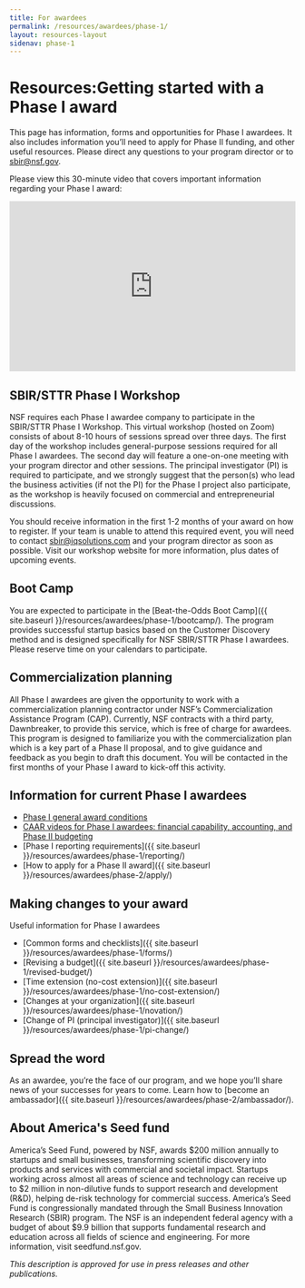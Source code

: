 ```yaml
---
title: For awardees
permalink: /resources/awardees/phase-1/
layout: resources-layout
sidenav: phase-1
---
```

<head>
<script type="text/javascript"> setTimeout(function(){var a=document.createElement("script"); var b=document.getElementsByTagName("script")[0]; a.src=document.location.protocol+"//script.crazyegg.com/pages/scripts/0041/5508.js?"+Math.floor(new Date().getTime()/3600000); a.async=true;a.type="text/javascript";b.parentNode.insertBefore(a,b)}, 1); </script>
</head>
<h1>
  <span>Resources:</span>Getting started with a Phase I award 
</h1>

This page has information, forms and opportunities for Phase I awardees. It also includes information you’ll need to apply for Phase II funding, and other useful resources. Please direct any questions to your program director or to [sbir@nsf.gov](mailto:sbir@nsf.gov).

Please view this 30-minute video that covers important information regarding your Phase I award:
<iframe sandbox="allow-same-origin allow-scripts" title="Phase I award information" width="100%" height="300" src="https://www.youtube.com/embed/JUhBJ1frOO8" frameborder="0" allowfullscreen></iframe>

## SBIR/STTR Phase I Workshop 

NSF requires each Phase I awardee company to participate in the SBIR/STTR Phase I Workshop. This virtual workshop (hosted on Zoom) consists of about 8-10 hours of sessions spread over three days. The first day of the workshop includes general-purpose sessions required for all Phase I awardees. The second day will feature a one-on-one meeting with your program director and other sessions. The principal investigator (PI) is required to participate, and we strongly suggest that the person(s) who lead the business activities (if not the PI) for the Phase I project also participate, as the workshop is heavily focused on commercial and entrepreneurial discussions.  

You should receive information in the first 1-2 months of your award on how to register. If your team is unable to attend this required event, you will need to contact [sbir@iqsolutions.com](mailto:sbir@iqsolutions.com) and your program director as soon as possible. Visit our workshop website for more information, plus dates of upcoming events.

## Boot Camp

You are expected to participate in the [Beat-the-Odds Boot Camp]({{ site.baseurl }}/resources/awardees/phase-1/bootcamp/). The program provides successful startup basics based on the Customer Discovery method and is designed specifically for NSF SBIR/STTR Phase I awardees. Please reserve time on your calendars to participate. 

## Commercialization planning

All Phase I awardees are given the opportunity to work with a commercialization planning contractor under NSF’s Commercialization Assistance Program (CAP). Currently, NSF contracts with a third party, Dawnbreaker, to provide this service, which is free of charge for awardees. This program is designed to familiarize you with the commercialization plan which is a key part of a Phase II proposal, and to give guidance and feedback as you begin to draft this document. You will be contacted in the first months of your Phase I award to kick-off this activity. 

## Information for current Phase I awardees

- [Phase I general award conditions](https://www.nsf.gov/awards/managing/sbirsttr_conditions.jsp)
- [CAAR videos for Phase I awardees: financial capability, accounting, and Phase II budgeting](https://www.youtube.com/playlist?list=PLGhBP1C7iCOmI1p5UtqYCXzmUL9SzSApv)
- [Phase I reporting requirements]({{ site.baseurl }}/resources/awardees/phase-1/reporting/)
- [How to apply for a Phase II award]({{ site.baseurl }}/resources/awardees/phase-2/apply/)

## Making changes to your award

Useful information for Phase I awardees

- [Common forms and checklists]({{ site.baseurl }}/resources/awardees/phase-1/forms/)
- [Revising a budget]({{ site.baseurl }}/resources/awardees/phase-1/revised-budget/)
- [Time extension (no-cost extension)]({{ site.baseurl }}/resources/awardees/phase-1/no-cost-extension/)
- [Changes at your organization]({{ site.baseurl }}/resources/awardees/phase-1/novation/)
- [Change of PI (principal investigator)]({{ site.baseurl }}/resources/awardees/phase-1/pi-change/)

## Spread the word

As an awardee, you’re the face of our program, and we hope you’ll share news of your successes for years to come. Learn how to [become an ambassador]({{ site.baseurl }}/resources/awardees/phase-2/ambassador/).  


## About America's Seed fund

America’s Seed Fund, powered by NSF, awards $200 million annually to startups and small businesses, transforming scientific discovery into products and services with commercial and societal impact. Startups working across almost all areas of science and technology can receive up to $2 million in non-dilutive funds to support research and development (R&D), helping de-risk technology for commercial success. America’s Seed Fund is congressionally mandated through the Small Business Innovation Research (SBIR) program. The NSF is an independent federal agency with a budget of about $9.9 billion that supports fundamental research and education across all fields of science and engineering. For more information, visit seedfund.nsf.gov.

_This description is approved for use in press releases and other publications._
